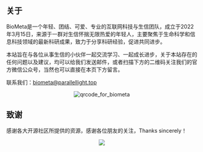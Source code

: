 <!-- # 关于&致谢 -->

## 关于

BioMeta是一个年轻、团结、可爱、专业的互联网科技与生信团队，成立于2022年3月15日，来源于一群对生信怀揣无限热爱的年轻人，主要聚焦于生命科学和信息科技领域的最新科研成果，致力于分享科研经验，促进共同进步。

本站旨在与各位从事生信的小伙伴一起交流学习、一起成长进步，关于本站存在的任何问题以及建议，均可以给我们发送邮件，或者扫描下方的二维码关注我们的官方微信公众号，当然也可以直接在本页下方留言。

联系我们：biometa@parallellight.top

<div  align="center">
    <img src="https://cdn.jsdelivr.net/gh/ParallelLight/personal-picture/202203260000242.jpg" alt="qrcode_for_biometa" />
</div>

## 致谢

感谢各大开源社区所提供的资源，感谢各位朋友的关注，Thanks sincerely！

<div  align="center">
    <a href='https://clustrmaps.com/site/1bnit'  title='Visit tracker'><img src='//clustrmaps.com/map_v2.png?cl=ffffff&w=600&t=tt&d=4c55vNdpH1cXzSYqBUYqoYDEWU1ioCchpuVKtaRJeiU&co=7fbeea'/></a>
</div>